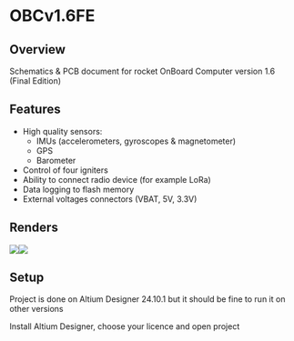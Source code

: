 # OBCv1.6FE

## Overview
Schematics & PCB document for rocket OnBoard Computer version 1.6 (Final Edition)

## Features
 - High quality sensors:
   - IMUs (accelerometers, gyroscopes & magnetometer)
   - GPS
   - Barometer 
 - Control of four igniters
 - Ability to connect radio device (for example LoRa)
 - Data logging to flash memory
 - External voltages connectors (VBAT, 5V, 3.3V)

## Renders

![](https://github.com/Filipeak/rocket-obc-hardware/blob/main/OBC%20v1.6%20FE/assets/obcrender-removebg-preview.png)![](https://github.com/Filipeak/rocket-obc-hardware/blob/main/OBC%20v1.6%20FE/assets/obcrenderback-removebg-preview.png)

## Setup
Project is done on Altium Designer 24.10.1 but it should be fine to run it on other versions

Install Altium Designer, choose your licence and open project